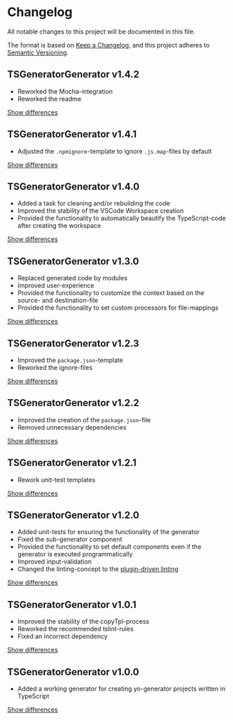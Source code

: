 # Changelog
All notable changes to this project will be documented in this file.

The format is based on [Keep a Changelog](https://keepachangelog.com/en/1.0.0/),
and this project adheres to [Semantic Versioning](https://semver.org/spec/v2.0.0.html).

## TSGeneratorGenerator v1.4.2
  - Reworked the Mocha-integration
  - Reworked the readme

[Show differences][v1.4.2]

## TSGeneratorGenerator v1.4.1
  - Adjusted the `.npmignore`-template to ignore `.js.map`-files by default

[Show differences][v1.4.1]

## TSGeneratorGenerator v1.4.0
  - Added a task for cleaning and/or rebuilding the code
  - Improved the stability of the VSCode Workspace creation
  - Provided the functionality to automatically beautify the TypeScript-code after creating the workspace

[Show differences][v1.4.0]

## TSGeneratorGenerator v1.3.0
  - Replaced generated code by modules
  - Improved user-experience
  - Provided the functionality to customize the context based on the source- and destination-file
  - Provided the functionality to set custom processors for file-mappings

[Show differences][v1.3.0]

## TSGeneratorGenerator v1.2.3
  - Improved the `package.json`-template
  - Reworked the ignore-files

[Show differences][v1.2.3]

## TSGeneratorGenerator v1.2.2
  - Improved the creation of the `package.json`-file
  - Removed unnecessary dependencies

[Show differences][v1.2.2]

## TSGeneratorGenerator v1.2.1
  - Rework unit-test templates

[Show differences][v1.2.1]

## TSGeneratorGenerator v1.2.0
  - Added unit-tests for ensuring the functionality of the generator
  - Fixed the sub-generator component
  - Provided the functionality to set default components even if the generator is executed programmatically
  - Improved input-validation
  - Changed the linting-concept to the [plugin-driven linting](https://github.com/microsoft/typescript-tslint-plugin)

[Show differences][v1.2.0]

## TSGeneratorGenerator v1.0.1
  - Improved the stability of the copyTpl-process
  - Reworked the recommended tslint-rules
  - Fixed an incorrect dependency

[Show differences][v1.0.1]

## TSGeneratorGenerator v1.0.0
  - Added a working generator for creating yo-generator projects written in TypeScript

[Show differences][v1.0.0]

<!--- References -->
[v1.0.0]: https://github.com/manuth/TSGeneratorGenerator/compare/e6fdb5a...v1.0.0
[v1.0.1]: https://github.com/manuth/TSGeneratorGenerator/compare/v1.0.0...v1.0.1
[v1.2.0]: https://github.com/manuth/TSGeneratorGenerator/compare/v1.0.1...v1.2.0
[v1.2.1]: https://github.com/manuth/TSGeneratorGenerator/compare/v1.2.0...v1.2.1
[v1.2.2]: https://github.com/manuth/TSGeneratorGenerator/compare/v1.2.1...v1.2.2
[v1.2.3]: https://github.com/manuth/TSGeneratorGenerator/compare/v1.2.2...v1.2.3
[v1.3.0]: https://github.com/manuth/TSGeneratorGenerator/compare/v1.2.3...v1.3.0
[v1.4.0]: https://github.com/manuth/TSGeneratorGenerator/compare/v1.3.0...v1.4.0
[v1.4.1]: https://github.com/manuth/TSGeneratorGenerator/compare/v1.4.0...v1.4.1
[v1.4.2]: https://github.com/manuth/TSGeneratorGenerator/compare/v1.4.1...v1.4.2